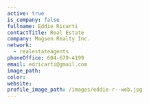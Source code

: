```yaml
---
active: true
is_company: false
fullname: Eddie Ricarti
contactTitle: Real Estate
company: Magsen Realty Inc.
network:
  - realestateagents
phoneOffice: 604-679-4199
email: edricarti@gmail.com
image_path:
color:
website:
profile_image_path: /images/eddie-r--web.jpg
---
```



